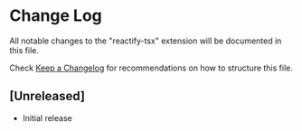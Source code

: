 # Change Log

All notable changes to the "reactify-tsx" extension will be documented in this file.

Check [Keep a Changelog](http://keepachangelog.com/) for recommendations on how to structure this file.

## [Unreleased]

- Initial release